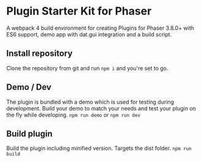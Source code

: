 # Plugin Starter Kit for Phaser

A webpack 4 build environment for creating Plugins for Phaser 3.8.0+ with ES6 support, demo app with dat.gui integration and a build script. 

## Install repository
Clone the repository from git and run `npm i` and you're set to go.

## Demo / Dev
The plugin is bundled with a demo which is used for testing during development. Build your demo to match your needs and test your plugin on the fly while developing.
`npm run demo` or `npm run dev`

## Build plugin
Build the plugin including minified version. Targets the dist folder.
`npm run build`